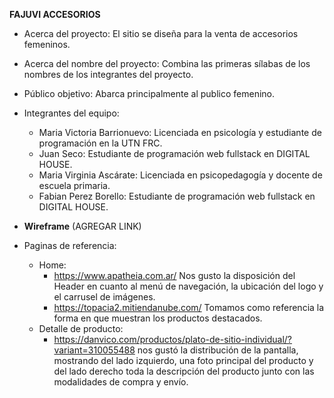 **FAJUVI ACCESORIOS** 
- Acerca del proyecto: 
El sitio se diseña para la venta de accesorios femeninos.  

- Acerca del nombre del proyecto: Combina las primeras sílabas de los nombres de los integrantes del proyecto.

- Público objetivo: Abarca principalmente al publico femenino. 

- Integrantes del equipo: 
   - Maria Victoria Barrionuevo: Licenciada en psicología y estudiante de programación en la UTN FRC.
   - Juan Seco: Estudiante de programación web fullstack en DIGITAL HOUSE.
   - Maria Virginia Ascárate: Licenciada en psicopedagogía y docente de escuela primaria.
   - Fabian Perez Borello: Estudiante de programación web fullstack en DIGITAL HOUSE.

- **Wireframe** 
(AGREGAR LINK)
- Paginas de referencia:
   - Home: 
      - https://www.apatheia.com.ar/ Nos gusto la disposición del Header en cuanto al menú de navegación, la ubicación del logo y el carrusel de imágenes.
      - https://topacia2.mitiendanube.com/ Tomamos como referencia la forma en que muestran los productos destacados.
   - Detalle de producto:
      - https://danvico.com/productos/plato-de-sitio-individual/?variant=310055488 nos gustó la distribución de la pantalla, mostrando del lado izquierdo, una foto principal del producto y del lado derecho toda la descripción del producto junto con las modalidades de compra y envío. 


